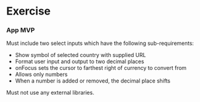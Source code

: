 # Exercise

### App MVP

Must include two select inputs which have the following sub-requirements:
  - Show symbol of selected country with supplied URL
  - Format user input and output to two decimal places
  - onFocus sets the cursor to farthest right of currency to convert from
  - Allows only numbers
  - When a number is added or removed, the decimal place shifts

Must not use any external libraries.
